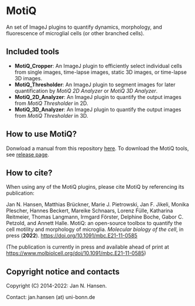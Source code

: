 # MotiQ
An set of ImageJ plugins to quantify dynamics, morphology, and fluorescence of microglial cells (or other branched cells).

## Included tools
- **MotiQ_Cropper**: An ImageJ plugin to efficiently select individual cells from single images, time-lapse images, static 3D images, or time-lapse 3D images.
- **MotiQ_Thresholder**: An ImageJ plugin to segment images for later quantification by *MotiQ 2D Analyzer* or *MotiQ 3D Analyzer*.
- **MotiQ_2D_Analyzer**: An ImageJ plugin to quantify the output images from *MotiQ Thresholder* in 2D.
- **MotiQ_3D_Analyzer**: An ImageJ plugin to quantify the output images from *MotiQ Thresholder* in 3D.

## How to use MotiQ?
Donwload a manual from this repository [here](https://github.com/hansenjn/MotiQ/blob/master/Manual/MotiQ_Manual_v2021-1.pdf).
To download the MotiQ tools, see [release page](https://github.com/hansenjn/MotiQ/releases).

## How to cite?
When using any of the MotiQ plugins, please cite MotiQ by referencing its publication:

Jan N. Hansen, Matthias Brückner, Marie J. Pietrowski, Jan F. Jikeli, Monika Plescher, Hannes Beckert, Mareike Schnaars, Lorenz Fülle, Katharina Reitmeier, Thomas Langmann, Irmgard Förster, Delphine Boche, Gabor C. Petzold, and Annett Halle. MotiQ: an open-source toolbox to quantify the cell motility and morphology of microglia. *Molecular biology of the cell*, in press (**2022**). https://doi.org/10.1091/mbc.E21-11-0585

(The publication is currently in press and available ahead of print at https://www.molbiolcell.org/doi/10.1091/mbc.E21-11-0585)

## Copyright notice and contacts
Copyright (C) 2014-2022: Jan N. Hansen. 

Contact: jan.hansen (at) uni-bonn.de
